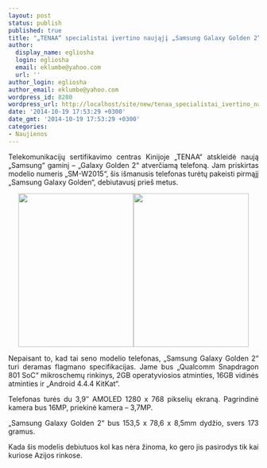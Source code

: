 ```yaml
---
layout: post
status: publish
published: true
title: "„TENAA“ specialistai įvertino naująjį „Samsung Galaxy Golden 2“"
author:
  display_name: egliosha
  login: egliosha
  email: eklumbe@yahoo.com
  url: ''
author_login: egliosha
author_email: eklumbe@yahoo.com
wordpress_id: 8280
wordpress_url: http://localhost/site/new/tenaa_specialistai_ivertino_naujaji_samsung_galaxy_golden_2/
date: '2014-10-19 17:53:29 +0300'
date_gmt: '2014-10-19 17:53:29 +0300'
categories:
- Naujienos
---
```

<p style="text-align: justify;">
	Telekomunikacijų sertifikavimo centras Kinijoje &bdquo;TENAA&ldquo; atskleidė naują &bdquo;Samsung&ldquo; gaminį &ndash; &bdquo;Galaxy Golden 2&ldquo; atverčiamą telefoną. Jam priskirtas modelio numeris &bdquo;SM-W2015&ldquo;, &scaron;is i&scaron;manusis telefonas turėtų pakeisti pirmąjį &bdquo;Samsung Galaxy Golden&ldquo;, debiutavusį prie&scaron; metus.</p>
<p style="text-align: center;">
	<a href="http://technews.lt/userfiles/Samsung-Galaxy-Golden-2-SM-W2015-3.jpg" style="font-size: 11.8181819915771px;"><img alt="" src="http://technews.lt/userfiles/Samsung-Galaxy-Golden-2-SM-W2015-3.jpg" style="width: 232px; height: 309px;" /></a><a href="http://technews.lt/userfiles/Samsung-Galaxy-Golden-2-SM-W2015-1.jpg" style="font-size: 11.8181819915771px;"><img alt="" src="http://technews.lt/userfiles/Samsung-Galaxy-Golden-2-SM-W2015-1.jpg" style="width: 232px; height: 309px;" /></a></p>
<p style="text-align: justify;">
	Nepaisant to, kad tai seno modelio telefonas, &bdquo;Samsung Galaxy Golden 2&ldquo; turi deramas flagmano specifikacijas. Jame bus &bdquo;Qualcomm Snapdragon 801 SoC&ldquo; mikroschemų rinkinys, 2GB operatyviosios atminties, 16GB vidinės atminties ir &bdquo;Android 4.4.4 KitKat&ldquo;.</p>
<p style="text-align: justify;">
	Telefonas turės du 3,9&Prime; AMOLED 1280 x 768 pikselių ekraną. Pagrindinė kamera bus 16MP, priekinė kamera &ndash; 3,7MP.</p>
<p style="text-align: justify;">
	&bdquo;Samsung Galaxy Golden 2&ldquo; bus 153,5 x 78,6 x 8,5mm dydžio, svers 173 gramus.</p>
<p style="text-align: justify;">
	Kada &scaron;is modelis debiutuos kol kas nėra žinoma, ko gero jis pasirodys tik kai kuriose Azijos rinkose.&nbsp;</p>
